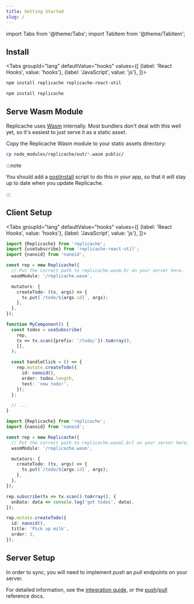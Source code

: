 ```yaml
---
title: Getting Started
slug: /
---
```


import Tabs from '@theme/Tabs';
import TabItem from '@theme/TabItem';

## Install

<Tabs
groupId="lang"
defaultValue="hooks"
values={[
{label: 'React Hooks', value: 'hooks'},
{label: 'JavaScript', value: 'js'},
]}>
<TabItem value="hooks">

```bash
npm install replicache replicache-react-util
```

  </TabItem>
  <TabItem value="js">

```bash
npm install replicache
```

  </TabItem>
</Tabs>

## Serve Wasm Module

Replicache uses [Wasm](https://webassembly.org/) internally. Most bundlers don't deal with this well yet,
so it's easiest to just serve it as a static asset.

Copy the Replicache Wasm module to your static assets directory:

```bash
cp node_modules/replicache/out/*.wasm public/
```

:::note

You should add a [postinstall](https://docs.npmjs.com/cli/v7/using-npm/scripts) script to do this in your app, so that it will stay up to date when you update Replicache.

:::

## Client Setup

<Tabs
groupId="lang"
defaultValue="hooks"
values={[
{label: 'React Hooks', value: 'hooks'},
{label: 'JavaScript', value: 'js'},
]}>
<TabItem value="hooks">

```ts
import {Replicache} from 'replicache';
import {useSubscribe} from 'replicache-react-util';
import {nanoid} from 'nanoid';

const rep = new Replicache({
  // Put the correct path to replicache.wasm.br on your server here.
  wasmModule: '/replicache.wasm',

  mutators: {
    createTodo: (tx, args) => {
      tx.put(`/todo/${args.id}`, args);
    },
  },
});

function MyComponent() {
  const todos = useSubscribe(
    rep,
    tx => tx.scan({prefix: '/todo/'}).toArray(),
    [],
  );

  const handleClick = () => {
    rep.mutate.createTodo({
      id: nanoid(),
      order: todos.length,
      text: 'new todo!',
    });
  };

  // ...
}
```

  </TabItem>
  <TabItem value="js">

```ts
import {Replicache} from 'replicache';
import {nanoid} from 'nanoid';

const rep = new Replicache({
  // Put the correct path to replicache.wasm[.br] on your server here.
  wasmModule: '/replicache.wasm',

  mutators: {
    createTodo: (tx, args) => {
      tx.put(`/todo/${args.id}`, args);
    },
  },
});

rep.subscribe(tx => tx.scan().toArray(), {
  onData: data => console.log('got todos', data),
});

rep.mutate.createTodo({
  id: nanoid(),
  title: 'Pick up milk',
  order: 3,
});
```

  </TabItem>
</Tabs>

## Server Setup

In order to sync, you will need to implement _push_ an _pull_ endpoints on your server.

For detailed information, see the [integration guide](/guide/intro), or the [push](#TODO)/[pull](#TODO) reference docs.
